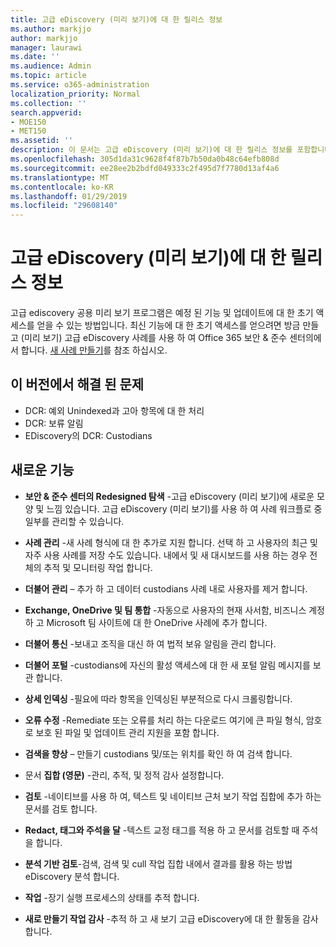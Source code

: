 ```yaml
---
title: 고급 eDiscovery (미리 보기)에 대 한 릴리스 정보
ms.author: markjjo
author: markjjo
manager: laurawi
ms.date: ''
ms.audience: Admin
ms.topic: article
ms.service: o365-administration
localization_priority: Normal
ms.collection: ''
search.appverid:
- MOE150
- MET150
ms.assetid: ''
description: 이 문서는 고급 eDiscovery (미리 보기)에 대 한 릴리스 정보를 포함합니다.
ms.openlocfilehash: 305d1da31c9628f4f87b7b50da0b48c64efb808d
ms.sourcegitcommit: ee28ee2b2bdfd049333c2f495d7f7780d13af4a6
ms.translationtype: MT
ms.contentlocale: ko-KR
ms.lasthandoff: 01/29/2019
ms.locfileid: "29608140"
---
```

# <a name="release-notes-for-advanced-ediscovery-preview"></a>고급 eDiscovery (미리 보기)에 대 한 릴리스 정보

고급 ediscovery 공용 미리 보기 프로그램은 예정 된 기능 및 업데이트에 대 한 초기 액세스를 얻을 수 있는 방법입니다. 최신 기능에 대 한 초기 액세스를 얻으려면 방금 만들고 (미리 보기) 고급 eDiscovery 사례를 사용 하 여 Office 365 보안 & 준수 센터의에서 합니다. [새 사례 만들기](create-new-ediscovery-case.md)를 참조 하십시오.

## <a name="issues-fixed-in-this-release"></a>이 버전에서 해결 된 문제

- DCR: 예외 Unindexed과 고아 항목에 대 한 처리
- DCR: 보류 알림
- EDiscovery의 DCR: Custodians

## <a name="whats-new"></a>새로운 기능

- **보안 & 준수 센터의 Redesigned 탐색** -고급 eDiscovery (미리 보기)에 새로운 모양 및 느낌 있습니다. 고급 eDiscovery (미리 보기)를 사용 하 여 사례 워크플로 중 일부를 관리할 수 있습니다.

- **사례 관리** -새 사례 형식에 대 한 추가로 지원 합니다. 선택 하 고 사용자의 최근 및 자주 사용 사례를 저장 수도 있습니다. 내에서 및 새 대시보드를 사용 하는 경우 전체의 추적 및 모니터링 작업 합니다.

- **더불어 관리** – 추가 하 고 데이터 custodians 사례 내로 사용자를 제거 합니다.

- **Exchange, OneDrive 및 팀 통합** -자동으로 사용자의 현재 사서함, 비즈니스 계정 하 고 Microsoft 팀 사이트에 대 한 OneDrive 사례에 추가 합니다. 

- **더불어 통신** -보내고 조직을 대신 하 여 법적 보유 알림을 관리 합니다.

- **더불어 포털** -custodians에 자신의 활성 액세스에 대 한 새 포털 알림 메시지를 보관 합니다.

- **상세 인덱싱** -필요에 따라 항목을 인덱싱된 부분적으로 다시 크롤링합니다.

- **오류 수정** -Remediate 또는 오류를 처리 하는 다운로드 여기에 큰 파일 형식, 암호로 보호 된 파일 및 업데이트 관리 지원을 포함 합니다. 

- **검색을 향상** – 만들기 custodians 및/또는 위치를 확인 하 여 검색 합니다.

- 문서 **집합 (영문)** -관리, 추적, 및 정적 감사 설정합니다.

- **검토** -네이티브를 사용 하 여, 텍스트 및 네이티브 근처 보기 작업 집합에 추가 하는 문서를 검토 합니다.

- **Redact, 태그와 주석을 달** -텍스트 교정 태그를 적용 하 고 문서를 검토할 때 주석을 합니다.
  
- **분석 기반 검토**-검색, 검색 및 cull 작업 집합 내에서 결과를 활용 하는 방법 eDiscovery 분석 합니다.

- **작업** -장기 실행 프로세스의 상태를 추적 합니다.

- **새로 만들기 작업 감사** -추적 하 고 새 보기 고급 eDiscovery에 대 한 활동을 감사 합니다.
